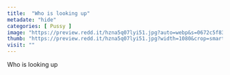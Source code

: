 ```yaml
---
title:  "Who is looking up"
metadate: "hide"
categories: [ Pussy ]
image: "https://preview.redd.it/hzna5q07lyi51.jpg?auto=webp&s=0672c5f83f19600f1b961a78704081869eb3b3c9"
thumb: "https://preview.redd.it/hzna5q07lyi51.jpg?width=1080&crop=smart&auto=webp&s=c32af910607db785326a9ee19f30c483ed29d1ed"
visit: ""
---
```

Who is looking up
